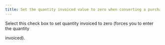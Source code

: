 ```yaml
---
title: Set the quantity invoiced value to zero when converting a purchase order or receipt to a purchase invoice
---
```



Select this check box to set quantity invoiced to zero (forces you to  enter the quantity


invoiced).
